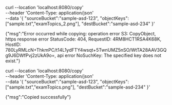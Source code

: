 curl --location 'localhost:8080/copy' \
--header 'Content-Type: application/json' \
--data '{
    "sourceBucket":"sample-asd-123",
    "objectKeys":["sample.txt","examTopics_2.png"],
    "destBucket":"sample-asd-234"
}'


{"msg":"Error occurred while copying: operation error S3: CopyObject, https response error StatusCode: 404, RequestID: 4RM8HCT1RSA4K68K, HostID: 780LyRMLcN+ThkmPC/t14L1ydFTY4wsqt+5TwnUMZ5nSO/WtTA28AAV3GQg9J6DWfPvj2zUkA9o=, api error NoSuchKey: The specified key does not exist."}



curl --location 'localhost:8080/copy' \
--header 'Content-Type: application/json' \
--data '{
    "sourceBucket":"sample-asd-123",
    "objectKeys":["sample.txt","examTopics.png"],
    "destBucket":"sample-asd-234"
}'

{"msg":"Copied successfully"}
